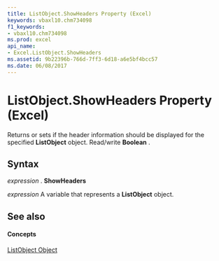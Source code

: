 ```yaml
---
title: ListObject.ShowHeaders Property (Excel)
keywords: vbaxl10.chm734098
f1_keywords:
- vbaxl10.chm734098
ms.prod: excel
api_name:
- Excel.ListObject.ShowHeaders
ms.assetid: 9b22396b-766d-7ff3-6d18-a6e5bf4bcc57
ms.date: 06/08/2017
---
```



# ListObject.ShowHeaders Property (Excel)

Returns or sets if the header information should be displayed for the specified  **ListObject** object. Read/write **Boolean** .


## Syntax

 _expression_ . **ShowHeaders**

 _expression_ A variable that represents a **ListObject** object.


## See also


#### Concepts


[ListObject Object](Excel.ListObject.md)

